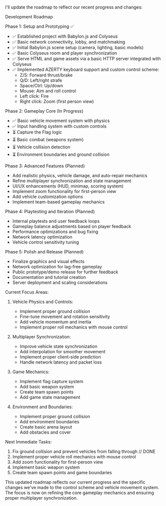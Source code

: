 I'll update the roadmap to reflect our recent progress and changes:

Development Roadmap

Phase 1: Setup and Prototyping ✅

- ✅ Established project with Babylon.js and Colyseus
- ✅ Basic network connectivity, lobby, and matchmaking
- ✅ Initial Babylon.js scene setup (camera, lighting, basic models)
- ✅ Basic Colyseus room and player synchronization
- ✅ Serve HTML and game assets via a basic HTTP server integrated with Colyseus
- ✅ Implemented AZERTY keyboard support and custom control scheme:
  - Z/S: Forward thrust/brake
  - Q/D: Left/right strafe
  - Space/Ctrl: Up/down
  - Mouse: Aim and roll control
  - Left click: Fire
  - Right click: Zoom (first person view)

Phase 2: Gameplay Core (In Progress)

- ✅ Basic vehicle movement system with physics
- ✅ Input handling system with custom controls
- ⏳ Capture the Flag logic
- ⏳ Basic combat (weapons system)
- ⏳ Vehicle collision detection
- ⏳ Environment boundaries and ground collision

Phase 3: Advanced Features (Planned)

- Add realistic physics, vehicle damage, and auto-repair mechanics
- Refine multiplayer synchronization and state management
- UI/UX enhancements (HUD, minimap, scoring system)
- Implement zoom functionality for first-person view
- Add vehicle customization options
- Implement team-based gameplay mechanics

Phase 4: Playtesting and Iteration (Planned)

- Internal playtests and user feedback loops
- Gameplay balance adjustments based on player feedback
- Performance optimizations and bug fixing
- Network latency optimization
- Vehicle control sensitivity tuning

Phase 5: Polish and Release (Planned)

- Finalize graphics and visual effects
- Network optimization for lag-free gameplay
- Public prototype/demo release for further feedback
- Documentation and tutorial creation
- Server deployment and scaling considerations

Current Focus Areas:

1. Vehicle Physics and Controls:
   - Implement proper ground collision
   - Fine-tune movement and rotation sensitivity
   - Add vehicle momentum and inertia
   - Implement proper roll mechanics with mouse control

2. Multiplayer Synchronization:
   - Improve vehicle state synchronization
   - Add interpolation for smoother movement
   - Implement proper client-side prediction
   - Handle network latency and packet loss

3. Game Mechanics:
   - Implement flag capture system
   - Add basic weapon system
   - Create team spawn points
   - Add game state management

4. Environment and Boundaries:
   - Implement proper ground collision
   - Add environment boundaries
   - Create basic arena layout
   - Add obstacles and cover

Next Immediate Tasks:

1. Fix ground collision and prevent vehicles from falling through // DONE
2. Implement proper vehicle roll mechanics with mouse control
3. Add zoom functionality for first-person view
4. Implement basic weapon system
5. Create team spawn points and game boundaries

This updated roadmap reflects our current progress and the specific changes we've made to the control scheme and vehicle movement system. The focus is now on refining the core gameplay mechanics and ensuring proper multiplayer synchronization.
